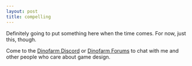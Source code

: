 ```yaml
---
layout: post
title: compelling
---
```


Definitely going to put something here when the time comes. For now, just this, though.

Come to the [Dinofarm Discord](https://discord.gg/8PPwfDY) or [Dinofarm Forums](http://www.dinofarmgames.com/forum/index.php) to chat with me and other people who care about game design.
